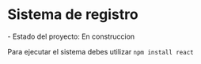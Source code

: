 <h1> Sistema de registro </h1>
- Estado del proyecto: En construccion

Para ejecutar el sistema debes utilizar 
```npm install react```
